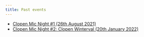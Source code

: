 ```yaml
---
title: Past events
---
```


- [Clopen Mic Night #1 (26th August 2021)](/events/2021-08-26.html)
- [Clopen Mic Night #2: Clopen Winterval (20th January 2022)](/events/2022-01-20.html)
